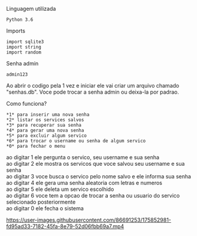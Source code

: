 Linguagem utilizada 

    Python 3.6

Imports  

    import sqlite3
    import string
    import random

Senha admin

    admin123

Ao abrir o codigo pela 1 vez e iniciar ele vai criar um arquivo chamado "senhas.db". Voce pode trocar a senha admin ou deixa-la por padrao.

Como funciona?

    *1* para inserir uma nova senha
    *2* listar os services salvos
    *3* para recuperar sua senha
    *4* para gerar uma nova senha
    *5* para excluir algum servico
    *6* para trocar o username ou senha de algum servico
    *0* para fechar o menu

ao digitar 1 ele pergunta o servico, seu username e sua senha <br>
ao digitar 2 ele mostra os servicos que voce salvou seu username e sua senha<br>
ao digitar 3 voce busca o servico pelo nome salvo e ele informa sua senha <br>
ao digitar 4 ele gera uma senha aleatoria com letras e numeros<br>
ao digitar 5 ele deleta um servico escolhido<br>
ao digitar 6 voce tem a opcao de trocar a senha ou usuario do servico selecionado posteriormente<br>
ao digitar 0 ele fecha o sistema



https://user-images.githubusercontent.com/86691253/175852981-fd95ad33-7182-45fa-8e79-52d06fbb69a7.mp4

